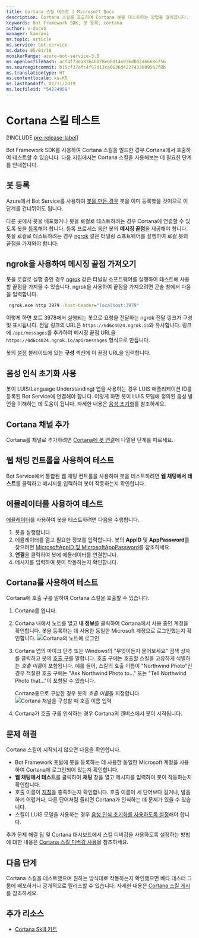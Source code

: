```yaml
---
title: Cortana 스킬 테스트 | Microsoft Docs
description: Cortana 스킬을 호출하여 Cortana 봇을 테스트하는 방법을 알아봅니다.
keywords: Bot Framework SDK, 봇 등록, cortana
author: v-ducvo
manager: kamrani
ms.topic: article
ms.service: bot-service
ms.date: 05/01/18
monikerRange: azure-bot-service-3.0
ms.openlocfilehash: acf4f73ea83646878e08d14e036d0d2d66686756
ms.sourcegitcommit: b15cf37afc4f57d13ca6636d4227433809562f8b
ms.translationtype: HT
ms.contentlocale: ko-KR
ms.lasthandoff: 01/11/2019
ms.locfileid: "54224958"
---
```

# <a name="test-a-cortana-skill"></a>Cortana 스킬 테스트

[!INCLUDE [pre-release-label](includes/pre-release-label-v3.md)]
 
Bot Framework SDK를 사용하여 Cortana 스킬을 빌드한 경우 Cortana에서 호출하여 테스트할 수 있습니다. 다음 지침에서는 Cortana 스킬을 사용해보는 데 필요한 단계를 안내합니다.

## <a name="register-your-bot"></a>봇 등록
Azure에서 Bot Service를 사용하여 [봇을 만든 경우](~/bot-service-quickstart.md) 봇을 이미 등록했을 것이므로 이 단계를 건너뛰어도 됩니다.

다른 곳에서 봇을 배포했거나 봇을 로컬로 테스트하려는 경우 Cortana에 연결할 수 있도록 봇을 [등록](bot-service-quickstart-registration.md)해야 합니다. 등록 프로세스 동안 봇의 **메시징 끝점**을 제공해야 합니다. 봇을 로컬로 테스트하려는 경우 [ngrok](http://ngrok.com) 같은 터널링 소프트웨어를 실행하여 로컬 봇의 끝점을 가져와야 합니다.

## <a name="get-messaging-endpoint-using-ngrok"></a>ngrok을 사용하여 메시징 끝점 가져오기

봇을 로컬로 실행 중인 경우 [ngrok](https://ngrok.com) 같은 터널링 소프트웨어를 실행하여 테스트에 사용할 끝점을 가져올 수 있습니다. ngrok을 사용하여 끝점을 가져오려면 콘솔 창에서 다음을 입력합니다. 

```cmd
 ngrok.exe http 3979 -host-header="localhost:3979"
``` 

이렇게 하면 포트 3978에서 실행되는 봇으로 요청을 전달하는 ngrok 전달 링크가 구성 및 표시됩니다. 전달 링크의 URL은 `https://0d6c4024.ngrok.io`와 유사합니다.  링크에 `/api/messages`를 추가하여 메시징 끝점 URL을 `https://0d6c4024.ngrok.io/api/messages` 형식으로 만듭니다. 

봇의 [설정](~/bot-service-manage-settings.md) 블레이드에 있는 **구성** 섹션에 이 끝점 URL을 입력합니다.

## <a name="enable-speech-recognition-priming"></a>음성 인식 초기화 사용
봇이 LUIS(Language Understanding) 앱을 사용하는 경우 LUIS 애플리케이션 ID를 등록된 Bot Service에 연결해야 합니다. 이렇게 하면 봇이 LUIS 모델에 정의된 음성 발언을 이해하는 데 도움이 됩니다. 자세한 내용은 [음성 초기화](~/bot-service-manage-speech-priming.md)를 참조하세요.

## <a name="add-the-cortana-channel"></a>Cortana 채널 추가
Cortana를 채널로 추가하려면 [Cortana에 봇 연결](bot-service-channel-connect-cortana.md)에 나열된 단계를 따르세요.

## <a name="test-using-web-chat-control"></a>웹 채팅 컨트롤을 사용하여 테스트

Bot Service에서 통합된 웹 채팅 컨트롤을 사용하여 봇을 테스트하려면 **웹 채팅에서 테스트**를 클릭하고 메시지를 입력하여 봇이 작동하는지 확인합니다.

## <a name="test-using-emulator"></a>에뮬레이터를 사용하여 테스트

[에뮬레이터](~/bot-service-debug-emulator.md)를 사용하여 봇을 테스트하려면 다음을 수행합니다.

1. 봇을 실행합니다.
2. 에뮬레이터를 열고 필요한 정보를 입력합니다. 봇의 **AppID** 및 **AppPassword**를 찾으려면 [MicrosoftAppID 및 MicrosoftAppPassword](bot-service-manage-overview.md#microsoftappid-and-microsoftapppassword)를 참조하세요. 
3. **연결**을 클릭하여 봇에 에뮬레이터를 연결합니다.
4. 메시지를 입력하여 봇이 작동하는지 확인합니다.

## <a name="test-using-cortana"></a>Cortana를 사용하여 테스트
Cortana에 호출 구를 말하여 Cortana 스킬을 호출할 수 있습니다. 
1. Cortana를 엽니다.
2. Cortana 내에서 노트를 열고 **내 정보**를 클릭하여 Cortana에서 사용 중인 계정을 확인합니다. 봇을 등록하는 데 사용한 동일한 Microsoft 계정으로 로그인했는지 확인합니다. 
   ![Cortana의 노트에 로그인](~/media/cortana/cortana-notebook.png)
2. Cortana 앱의 마이크 단추 또는 Windows의 "무엇이든지 물어보세요" 검색 상자를 클릭하고 봇의 [호출 구][InvocationNameGuidelines]를 말합니다. 호출 구에는 호출할 스킬을 고유하게 식별하는 *호출 이름*이 포함됩니다. 예를 들어, 스킬의 호출 이름이 "Northwind Photo"인 경우 적절한 호출 구에는 "Ask Northwind Photo to..." 또는 "Tell Northwind Photo that..."이 포함될 수 있습니다.

   Cortana용으로 구성한 경우 봇의 *호출 이름*을 지정합니다.
   ![Cortana 채널을 구성할 때 호출 이름 입력](~/media/cortana/cortana-invocation-name-callout.png)

3. Cortana가 호출 구를 인식하는 경우 Cortana의 캔버스에서 봇이 시작됩니다. 

## <a name="troubleshoot"></a>문제 해결

Cortana 스킬이 시작되지 않으면 다음을 확인합니다.
* Bot Framework 포털에 봇을 등록하는 데 사용한 동일한 Microsoft 계정을 사용하여 Cortana에 로그인되어 있는지 확인합니다.
* **웹 채팅에서 테스트**를 클릭하여 **채팅** 창을 열고 메시지를 입력하여 봇이 작동하는지 확인합니다.
* 호출 이름이 [지침][InvocationNameGuidelines]을 충족하는지 확인합니다. 호출 이름이 세 단어보다 길거나, 발음하기 어렵거나, 다른 단어처럼 들리면 Cortana가 인식하는 데 문제가 있을 수 있습니다.
* 스킬이 LUIS 모델을 사용하는 경우 [음성 인식 초기화를 사용하도록 설정](~/bot-service-manage-speech-priming.md)해야 합니다.

추가 문제 해결 팁 및 Cortana 대시보드에서 스킬 디버깅을 사용하도록 설정하는 방법에 대한 내용은 [Cortana 스킬 디버깅 사용][Cortana-TestBestPractice]을 참조하세요. 


## <a name="next-steps"></a>다음 단계

Cortana 스킬을 테스트했으며 원하는 방식대로 작동하는지 확인했으면 베타 테스터 그룹에 배포하거나 공개적으로 릴리스할 수 있습니다. 자세한 내용은 [Cortana 스킬 게시][Cortana-Publish]를 참조하세요.

## <a name="additional-resources"></a>추가 리소스
* [Cortana Skill 키트][CortanaGetStarted]

[CortanaGetStarted]: /cortana/getstarted

[BFPortal]: https://dev.botframework.com/
[CortanaDevCenter]: https://developer.microsoft.com/en-us/cortana

[CortanaSpecificEntities]: https://aka.ms/lgvcto
[CortanaAuth]: https://aka.ms/vsdqcj

[InvocationNameGuidelines]: https://aka.ms/cortana-invocation-guidelines 


[Cortana-Debug]: https://aka.ms/cortana-enable-debug
[Cortana-TestBestPractice]: https://aka.ms/cortana-test-best-practice
[Cortana-Publish]: /cortana/skills/publish-skill
